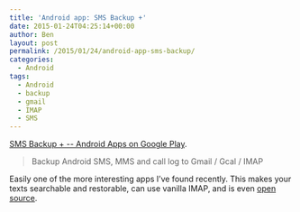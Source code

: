 ```yaml
---
title: 'Android app: SMS Backup +'
date: 2015-01-24T04:25:14+00:00
author: Ben
layout: post
permalink: /2015/01/24/android-app-sms-backup/
categories:
  - Android
tags:
  - Android
  - backup
  - gmail
  - IMAP
  - SMS
---
```

[SMS Backup + -- Android Apps on Google Play](https://play.google.com/store/apps/details?id=com.zegoggles.smssync&hl=en).

> Backup Android SMS, MMS and call log to Gmail / Gcal / IMAP

Easily one of the more interesting apps I&#8217;ve found recently. This makes your texts searchable and restorable, can use vanilla IMAP, and is even [open source](https://github.com/jberkel/sms-backup-plus).